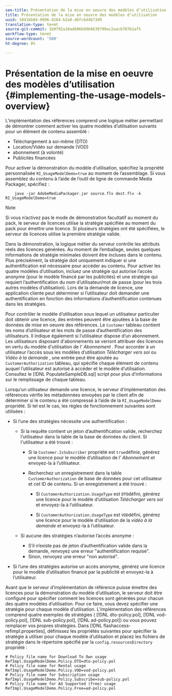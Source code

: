 ```yaml
---
seo-title: Présentation de la mise en oeuvre des modèles d’utilisation
title: Présentation de la mise en oeuvre des modèles d’utilisation
uuid: 1041bb84-9996-4284-b2a0-d6fc6d4b73d9
translation-type: tm+mt
source-git-commit: 1b9792a10ad606b99b6639799ac2aacb707b2af5
workflow-type: tm+mt
source-wordcount: '589'
ht-degree: 0%

---
```



# Présentation de la mise en oeuvre des modèles d’utilisation {#implementing-the-usage-models-overview}

L’implémentation des références comprend une logique métier permettant de démontrer comment activer les quatre modèles d’utilisation suivants pour un élément de contenu assemblé :

* Téléchargement à soi-même (DTO)
* Location/Vidéo sur demande (VOD)
* abonnement (à volonté)
* Publicités financées

Pour activer la démonstration du modèle d’utilisation, spécifiez la propriété personnalisée `RI_UsageModelDemo=true` au moment de l’assemblage. Si vous assemblez du contenu à l’aide de l’outil de ligne de commande Media Packager, spécifiez :

```
    java -jar AdobeMediaPackager.jar source.flv dest.flv -k RI_UsageModelDemo=true
```

>[!NOTE]
>
>Si vous n’activez pas le mode de démonstration facultatif au moment du pack, le serveur de licences utilise la stratégie spécifiée au moment du pack pour émettre une licence. Si plusieurs stratégies ont été spécifiées, le serveur de licences utilise la première stratégie valide.

Dans la démonstration, la logique métier du serveur contrôle les attributs réels des licences générées. Au moment de l’emballage, seules quelques informations de stratégie minimales doivent être incluses dans le contenu. Plus précisément, la stratégie doit uniquement indiquer si une authentification est nécessaire pour accéder au contenu. Pour activer les quatre modèles d’utilisation, incluez une stratégie qui autorise l’accès anonyme (pour le modèle financé par les publicités) et une stratégie qui requiert l’authentification du nom d’utilisateur/mot de passe (pour les trois autres modèles d’utilisation). Lors de la demande de licence, une application cliente peut déterminer si l’utilisateur doit demander une authentification en fonction des informations d’authentification contenues dans les stratégies.

Pour contrôler le modèle d’utilisation sous lequel un utilisateur particulier doit obtenir une licence, des entrées peuvent être ajoutées à la base de données de mise en oeuvre des références. Le `Customer` tableau contient les noms d’utilisateur et les mots de passe d’authentification des utilisateurs. Il indique également si l’utilisateur dispose d’un abonnement. Les utilisateurs disposant d&#39;abonnements se verront attribuer des licences en vertu du modèle d&#39;utilisation de l&#39; *Abonnement* . Pour accorder à un utilisateur l’accès sous les modèles d’utilisation *Télécharger vers soi* ou *Vidéo à la demande* , une entrée peut être ajoutée au `CustomerAuthorization` tableau, qui spécifie chaque élément de contenu auquel l’utilisateur est autorisé à accéder et le modèle d’utilisation. Consultez le [!DNL PopulateSampleDB.sql] script pour plus d’informations sur le remplissage de chaque tableau.

Lorsqu’un utilisateur demande une licence, le serveur d’implémentation des références vérifie les métadonnées envoyées par le client afin de déterminer si le contenu a été compressé à l’aide de la `RI_UsageModelDemo` propriété. Si tel est le cas, les règles de fonctionnement suivantes sont utilisées :

* Si l’une des stratégies nécessite une authentification :

   * Si la requête contient un jeton d’authentification valide, recherchez l’utilisateur dans la table de la base de données du client. Si l&#39;utilisateur a été trouvé :

      * Si la `Customer.IsSubscriber` propriété est `true`définie, générez une licence pour le modèle d’utilisation de l’ *Abonnement* et envoyez-la à l’utilisateur.

      * Recherchez un enregistrement dans la table `CustomerAuthorization` de base de données pour cet utilisateur et cet ID de contenu. Si un enregistrement a été trouvé :

         * Si `CustomerAuthorization.UsageType` est `DTO`défini, générez une licence pour le modèle d’utilisation *Télécharger vers soi* et envoyez-la à l’utilisateur.

         * Si `CustomerAuthorization.UsageType` est `VOD`défini, générez une licence pour le modèle d’utilisation de la *vidéo à la demande* et envoyez-la à l’utilisateur.
   * Si aucune des stratégies n’autorise l’accès anonyme :

      * S’il n’existe pas de jeton d’authentification valide dans la demande, renvoyez une erreur &quot;authentification requise&quot;.
      * Sinon, renvoyez une erreur &quot;non autorisé&quot;.


* Si l’une des stratégies autorise un accès anonyme, générez une licence pour le modèle d’utilisation financé par la publicité et envoyez-la à l’utilisateur.

Avant que le serveur d’implémentation de référence puisse émettre des licences pour la démonstration du modèle d’utilisation, le serveur doit être configuré pour spécifier comment les licences sont générées pour chacun des quatre modèles d’utilisation. Pour ce faire, vous devez spécifier une stratégie pour chaque modèle d’utilisation. L’implémentation des références comprend quatre exemples de stratégies ( [!DNL dto-policy.pol], [!DNL vod-policy.pol], [!DNL sub-policy.pol], [!DNL ad-policy.pol]) ou vous pouvez remplacer vos propres stratégies. Dans [!DNL flashaccess-refimpl.properties], définissez les propriétés suivantes pour spécifier la stratégie à utiliser pour chaque modèle d’utilisation et placez les fichiers de stratégie dans le répertoire spécifié par la `config.resourcesDirectory` propriété :

```
# Policy file name for Download To Own usage  
RefImpl.UsageModelDemo.Policy.DTO=dto-policy.pol  
# Policy file name for Rental usage  
RefImpl.UsageModelDemo.Policy.VOD=vod-policy.pol  
# Policy file name for Subscription usage  
RefImpl.UsageModelDemo.Policy.Subscribe=sub-policy.pol  
# Policy file name for Ad Supported (free) usage  
RefImpl.UsageModelDemo.Policy.Free=ad-policy.pol
```

